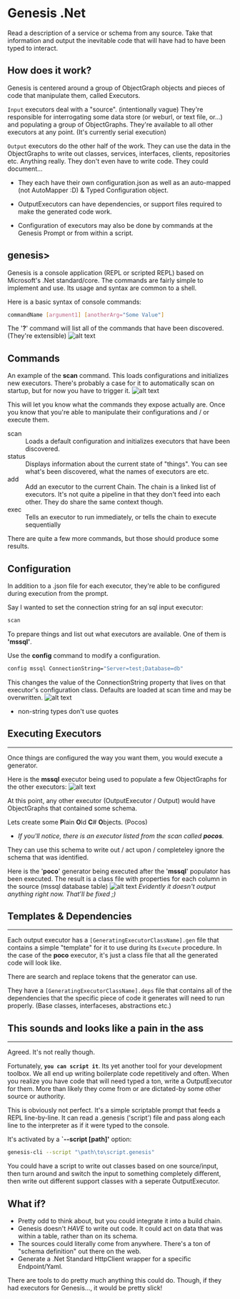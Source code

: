 # Genesis .Net
Read a description of a service or schema from any source. Take that information and output the inevitable code that will have had to have been typed to interact. 
 
## How does it work?
Genesis is centered around a group of ObjectGraph objects and pieces of code that manipulate them, called Executors. 

`Input` executors deal with a "source". (intentionally vague) 
They're responsible for interrogating some data store (or weburl, or text file, or...) and populating a group of ObjectGraphs. They're available to all other executors at any point. (It's currently serial execution) 

`Output` executors do the other half of the work.
They can use the data in the ObjectGraphs to write out classes, services, interfaces, clients, repositories etc. Anything really. They don't even have to write code. They could document...

* They each have their own configuration.json as well as an auto-mapped (not AutoMapper :D) & Typed Configuration object. 

* OutputExecutors can have dependencies, or support files required to make the generated code work.

* Configuration of executors may also be done by commands at the Genesis Prompt or from within a script. 

## genesis>
Genesis is a console application (REPL or scripted REPL) based on Microsoft's .Net standard/core. The commands are fairly simple to implement and use. Its usage and syntax are common to a shell. 

Here is a basic syntax of console commands:

``` bash
commandName [argument1] [anotherArg="Some Value"] 
```

The '<b>?</b>' command will list all of the commands that have been discovered. (They're extensible)
![alt text](https://github.com/genesisdotnet/genesis/docs/images/commands.png?raw=true "Command List")

## Commands
An example of the <b>scan</b> command. This loads configurations and initializes new executors. There's probably a case for it to automatically scan on startup, but for now you have to trigger it.
![alt text](https://github.com/genesisdotnet/genesis/blob/master/docs/images/scan.png?raw=true "Scan Example")

This will let you know what the commands they expose actually are. Once you know that you're able to manipulate their configurations and / or execute them.

<dl>
    <dt>scan</dt>
    <dd>Loads a default configuration and initializes executors that have been discovered.</dd>
    <dt>status</dt>
    <dd>Displays information about the current state of "things". You can see what's been discovered, what the names of executors are etc.</dd>
    <dt>add</dt>
    <dd>Add an executor to the current Chain. The chain is a linked list of executors. It's not quite a pipeline in that they don't feed into each other. They do share the same context though.</dd>
    <dt>exec</dt>
    <dd>Tells an executor to run immediately, or tells the chain to execute sequentially</dd>
</dl>

There are quite a few more commands, but those should produce some results. 

## Configuration
In addition to a .json file for each executor, they're able to be configured during execution from the prompt.

Say I wanted to set the connection string for an sql input executor:
```bash
scan
```
To prepare things and list out what executors are available. One of them is <b>'mssql'</b>. 

Use the <b>config</b> command to modify a configuration.
```bash
config mssql ConnectionString="Server=test;Database=db"
```

This changes the value of the ConnectionString property that lives on that executor's configuration class. Defaults are loaded at scan time and may be overwritten.
![alt text](https://github.com/genesisdotnet/genesis/blob/master/docs/images/config.png?raw=true "Scan Example")

* non-string types don't use quotes

## Executing Executors
---
Once things are configured the way you want them, you would execute a generator.

Here is the <b>mssql</b> executor being used to populate a few ObjectGraphs for the other executors:
![alt text](https://github.com/genesisdotnet/genesis/blob/master/docs/images/exec_mssql.png?raw=true "Execution Example")

At this point, any other executor (OutputExecutor / Output) would have ObjectGraphs that contained some schema. 

Lets create some <b>P</b>lain <b>O</b>ld <b>C</b># <b>O</b>bjects. (Pocos)
* <i>If you'll notice, there is an executor listed from the scan called <b>pocos</b>.</i>
 
They can use this schema to write out / act upon / completeley ignore the schema that was identified.

Here is the '<b>poco</b>' generator being executed after the '<b>mssql</b>' populator has been executed. The result is a class file with properties for each column in the source (mssql database table)
![alt text](https://github.com/genesisdotnet/genesis/blob/master/docs/images/exec_poco.png?raw=true "Execution Example")
<i>Evidently it doesn't output anything right now. That'll be fixed ;)</i>

## Templates & Dependencies
---
Each output executor has a `[GeneratingExecutorClassName].gen` file that contains a simple "template" for it to use during its `Execute` procedure. In the case of the <b>poco</b> executor, it's just a class file that all the generated code will look like.

There are search and replace tokens that the generator can use. 

They have a `[GeneratingExecutorClassName].deps` file that contains all of the dependencies that the specific piece of code it generates will need to run properly. (Base classes, interfaceses, abstractions etc.)

## This sounds and looks like a pain in the ass
---
Agreed. It's not really though. 

Fortunately, <b>`you can script it`</b>. Its yet another tool for your development toolbox.  We all end up writing boilerplate code repetitively and often. When you realize you have code that will need typed a ton, write a OutputExecutor for them. More than likely they come from or are dictated-by some other source or authority. 

This is obviously not perfect. It's a simple scriptable prompt that feeds a REPL line-by-line. It can read a .genesis ('script') file and pass along each line to the interpreter as if it were typed to the console. 

It's activated by a <b>`--script [path]'</b> option:
```bash
genesis-cli --script "\path\to\script.genesis"
```

You could have a script to write out classes based on one source/input, then turn around and switch the input to something completely different, then write out different support classes with a seperate OutputExecutor. 

## What if?
* Pretty odd to think about, but you could integrate it into a build chain.
* Genesis doesn't <i>HAVE</i> to write out code. It could act on data that was within a table, rather than on its schema.
* The sources could literally come from anywhere. There's a ton of "schema definition" out there on the web.
* Generate a .Net Standard HttpClient wrapper for a specific Endpoint/Yaml.  

There are tools to do pretty much anything this could do. Though, if they had executors for Genesis..., it would be pretty slick!
